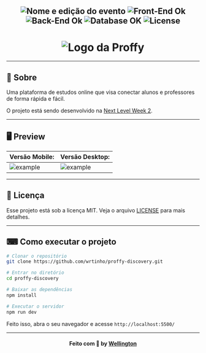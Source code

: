 <h2 align="center">
  <img src="https://img.shields.io/badge/Next%20Level%20Week-%232-blueviolet?style=for-the-badge" alt="Nome e edição do evento" />

  <img src="https://img.shields.io/badge/Front End%3F-ok-blueviolet?style=for-the-badge" alt="Front-End Ok" />

  <img src="https://img.shields.io/badge/Back End%3F-Ok-blueviolet?style=for-the-badge" alt="Back-End Ok" />

  <img src="https://img.shields.io/badge/Database%3F-OK-blueviolet?style=for-the-badge" alt="Database OK" />

  <img src="https://img.shields.io/github/license/matheusfelipeog/proffy?color=blueviolet&style=for-the-badge" alt="License" />
</h2>

<h1 align="center">
  <img src="https://user-images.githubusercontent.com/50463866/89321549-7f09bf00-d659-11ea-92e5-859bcd35e42c.png" alt="Logo da Proffy" />
</h1>

<!-- 
## 📋 Índice

- [Sobre](#-Sobre) -->
<!-- - [Como executar o projeto](#-Como-executar-o-projeto) -->

---


## 📖 Sobre 


Uma plataforma de estudos online que visa conectar alunos e professores de forma rápida e fácil.

O projeto está sendo desenvolvido na [Next Level Week 2](https://nextlevelweek.com/episodios/omnistack/1/edicao/2).

---

## 🖥 Preview 


| Versão Mobile: |Versão Desktop: |
|----------|----------|
|![example](https://ik.imagekit.io/capitao/Proffy/preview_9WT1Wt2Jz.png)|![example](https://user-images.githubusercontent.com/50463866/89326399-9d26ed80-d660-11ea-923e-c41e7b409a5f.png)|

--- 

## :memo: Licença

Esse projeto está sob a licença MIT. Veja o arquivo [LICENSE](https://github.com/wrtinho/proffy-discovery/blob/master/LICENSE) para mais detalhes.

---


 ## ⌨ Como executar o projeto

```bash
# Clonar o repositório
git clone https://github.com/wrtinho/proffy-discovery.git

# Entrar no diretório
cd proffy-discovery

# Baixar as dependências
npm install

# Executar o servidor
npm run dev
```

Feito isso, abra o seu navegador e acesse `http://localhost:5500/`

---


<h4 align="center">
    Feito com 💜 by <a href="https://www.linkedin.com/in/wellington-rodrigues-a11b1392/" target="_blank">Wellington </a>
</h4>



